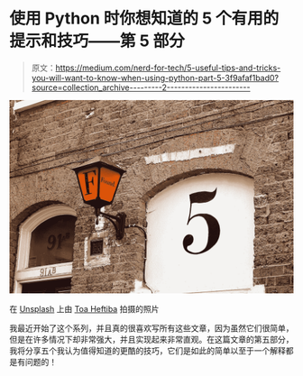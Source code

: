 # 使用 Python 时你想知道的 5 个有用的提示和技巧——第 5 部分

> 原文：<https://medium.com/nerd-for-tech/5-useful-tips-and-tricks-you-will-want-to-know-when-using-python-part-5-3f9afaf1bad0?source=collection_archive---------2----------------------->

![](img/5a1cc85123313cbf998551b846ce14d0.png)

在 [Unsplash](https://unsplash.com?utm_source=medium&utm_medium=referral) 上由 [Toa Heftiba](https://unsplash.com/@heftiba?utm_source=medium&utm_medium=referral) 拍摄的照片

我最近开始了这个系列，并且真的很喜欢写所有这些文章，因为虽然它们很简单，但是在许多情况下却非常强大，并且实现起来非常直观。在这篇文章的第五部分，我将分享五个我认为值得知道的更酷的技巧，它们是如此的简单以至于一个解释都是有问题的！